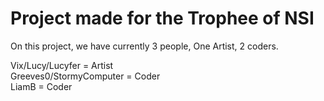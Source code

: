 # Project made for the Trophee of NSI

On this project, we have currently 3 people,
One Artist, 2 coders.

Vix/Lucy/Lucyfer = Artist  
Greeves0/StormyComputer = Coder  
LiamB = Coder  
